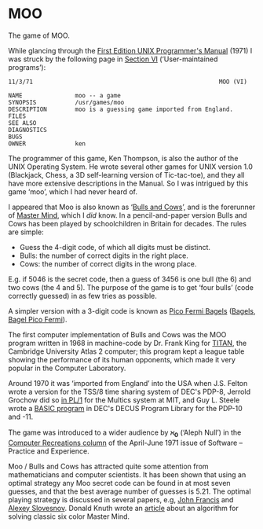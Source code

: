 # MOO
The game of MOO.

While glancing through the [First Edition UNIX Programmer's Manual](https://web.archive.org/web/20060302222731/http://www.cs.bell-labs.com:80/who/dmr/1stEdman.html) (1971) I was struck by the following page in [Section VI](https://web.archive.org/web/20060314024422/http://cm.bell-labs.com/cm/cs/who/dmr/man61.pdf) (‘User-maintained programs’): 
```
11/3/71                                                     MOO (VI)

NAME               moo -- a game
SYNOPSIS           /usr/games/moo
DESCRIPTION        moo is a guessing game imported from England.
FILES
SEE ALSO
DIAGNOSTICS
BUGS
OWNER              ken
```
The programmer of this game, Ken Thompson, is also the author of the UNIX Operating System. He wrote several other games for UNIX version 1.0 (Blackjack, Chess, a 3D self-learning version of Tic-tac-toe), and they all have more extensive descriptions in the Manual. So I was intrigued by this game ‘moo’, which I had never heard of.

I appeared that Moo is also known as ‘[Bulls and Cows](https://en.wikipedia.org/wiki/Bulls_and_Cows)’, and is the forerunner of [Master Mind](https://en.wikipedia.org/wiki/Mastermind_(board_game)), which I *did* know. In a pencil-and-paper version Bulls and Cows has been played by schoolchildren in Britain for decades. The rules are simple:
* Guess the 4-digit code, of which all digits must be distinct.
* Bulls: the number of correct digits in the right place.
* Cows:  the number of correct digits in the wrong place.

E.g. if 5046 is the secret code, then a guess of 3456 is one bull (the 6) and two cows (the 4 and 5). The purpose of the game is to get ‘four bulls’ (code correctly guessed) in as few tries as possible. 

A simpler version with a 3-digit code is known as [Pico Fermi Bagels](https://everything2.com/title/Pico+Fermi+Bagels) ([Bagels](https://www.armoredpenguin.com/bagels/), [Bagel Pico Fermi](https://www.messforless.net/what-is-the-bagel-pico-fermi-math-game/)).

The first computer implementation of Bulls and Cows was the MOO program written in 1968 in machine-code by Dr. Frank King for [TITAN](https://en.wikipedia.org/wiki/Titan_(1963_computer)), the Cambridge University Atlas&nbsp;2 computer; this program kept a league table showing the performance of its human opponents, which made it very popular in the Computer Laboratory.

Around 1970 it was ‘imported from England’ into the USA when J.S. Felton wrote a version for the TSS/8 time sharing system of DEC's PDP-8, Jerrold Grochow did so [in PL/1](https://web.archive.org/web/20161114010351/http://ftp.stratus.com/vos/multics/pg/pg.html) for the Multics system at MIT, and Guy L. Steele wrote a [BASIC program](https://archive.org/details/h42_DECUS_8-394/page/n3/mode/2up) in DEC's DECUS Program Library for the PDP-10 and -11. 

The game was introduced to a wider audience by <b><large>ℵ</large><sub>0</sub></b> (‘Aleph Null’) in the [Computer Recreations column](https://onlinelibrary.wiley.com/doi/10.1002/spe.4380010210) of the April-June 1971 issue of Software – Practice and Experience.

Moo / Bulls and Cows has attracted quite some attention from mathematicians and computer scientists. It has been shown that using an optimal strategy any Moo secret code can be found in at most seven guesses, and that the best average number of guesses is 5.21. The optimal playing strategy is discussed in several papers, e.g, [John Francis](https://web.archive.org/web/20120425120039/http://www.jfwaf.com/Bulls%20and%20Cows.pdf) and [Alexey Slovesnov](http://slovesnov.users.sf.net/bullscows/bullscows.pdf). Donald Knuth wrote an [article](https://www.cs.uni.edu/~wallingf/teaching/cs3530/resources/knuth-mastermind.pdf) about an algorithm for solving classic six color Master Mind.

